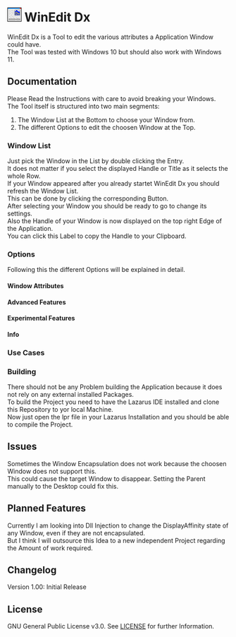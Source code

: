 # ![Logo](https://github.com/EthernalStar/WinEdit-Dx/blob/main/Icon.png?raw=true) WinEdit Dx



WinEdit Dx is a Tool to edit the various attributes a Application Window could have.   
The Tool was tested with Windows 10 but should also work with Windows 11.

## Documentation

Please Read the Instructions with care to avoid breaking your Windows.  
The Tool itself is structured into two main segments:  
1. The Window List at the Bottom to choose your Window from.
2. The different Options to edit the choosen Window at the Top.

### Window List

Just pick the Window in the List by double clicking the Entry.  
It does not matter if you select the displayed Handle or Title as it selects the whole Row.  
If your Window appeared after you already startet WinEdit Dx you should refresh the Window List.  
This can be done by clicking the corresponding Button.  
After selecting your Window you should be ready to go to change its settings.  
Also the Handle of your Window is now displayed on the top right Edge of the Application.  
You can click this Label to copy the Handle to your Clipboard.  

### Options

Following this the different Options will be explained in detail.  

#### Window Attributes

#### Advanced Features

#### Experimental Features

#### Info

### Use Cases

### Building

There should not be any Problem building the Application because it does not rely on any external installed Packages.  
To build the Project you need to have the Lazarus IDE installed and clone this Repository to yor local Machine.  
Now just open the lpr file in your Lazarus Installation and you should be able to compile the Project.

## Issues

Sometimes the Window Encapsulation does not work because the choosen Window does not support this.  
This could cause the target Window to disappear. Setting the Parent manually to the Desktop could fix this.

## Planned Features

Currently I am looking into Dll Injection to change the DisplayAffinity state of any Window, even if they are not encapsulated.  
But I think I will outsource this Idea to a new independent Project regarding the Amount of work required.

## Changelog

Version 1.00: Initial Release

## License

GNU General Public License v3.0. See [LICENSE](https://github.com/EthernalStar/WinEdit-Dx/blob/main/LICENSE) for further Information.
